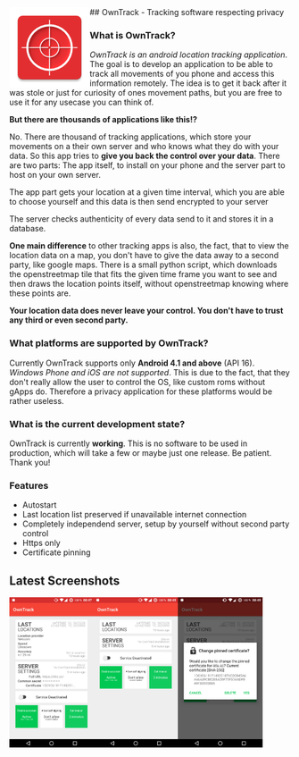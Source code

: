 <img align="left" src="/app/src/main/res/mipmap-xxhdpi/ic_launcher.png?raw=true" alt="Application icon" />
## OwnTrack - Tracking software respecting privacy

### What is OwnTrack?
_OwnTrack is an android location tracking application_. The goal is to develop an application to be able to track all movements of you phone and access this information remotely. The idea is to get it back after it was stole or just for curiosity of ones movement paths, but you are free to use it for any usecase you can think of.

__But there are thousands of applications like this!?__

No. There are thousand of tracking applications, which store your movements on a their own server and who knows what they do with your data. So this app tries to __give you back the control over your data__. There are two parts: The app itself, to install on your phone and the server part to host on your own server.

The app part gets your location at a given time interval, which you are able to choose yourself and this data is then send encrypted to your server

The server checks authenticity of every data send to it and stores it in a database.

__One main difference__ to other tracking apps is also, the fact, that to view the location data on a map, you don't have to give the data away to a second party, like google maps. There is a small python script, which downloads the openstreetmap tile that fits the given time frame you want to see and then draws the location points itself, without openstreetmap knowing where these points are.

__Your location data does never leave your control. You don't have to trust any third or even second party.__

### What platforms are supported by OwnTrack?
Currently OwnTrack supports only __Android 4.1 and above__ (API 16). _Windows Phone and iOS are not supported_. This is due to the fact, that they don't really allow the user to control the OS, like custom roms without gApps do. Therefore a privacy application for these platforms would be rather useless.

### What is the current development state?
OwnTrack is currently __working__. This is no software to be used in production, which will take a few or maybe just one release. Be patient. Thank you!

### Features
- Autostart
- Last location list preserved if unavailable internet connection
- Completely independend server, setup by yourself without second party control
- Https only
- Certificate pinning

## Latest Screenshots
<img align="left" src="/screenshots/2016-03-15_00.png?raw=true" width="30%" alt="Latest screenshots" />
<img align="left" src="/screenshots/2016-03-15_01.png?raw=true" width="30%" />
<img align="left" src="/screenshots/2016-03-15_02.png?raw=true" width="30%" />
